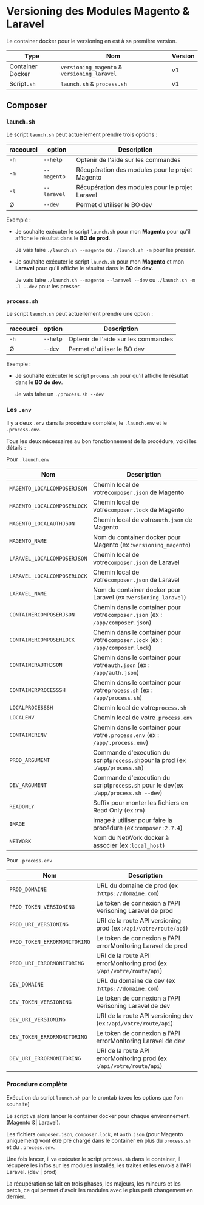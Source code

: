 # Versioning des Modules Magento & Laravel

Le container docker pour le versioning en est à sa première version.


| Type             | Nom                                         | Version |
| ---------------- | ------------------------------------------- | ------- |
| Container Docker | `versioning_magento` & `versioning_laravel` | v1      |
| Script`.sh`      | `launch.sh` & `process.sh`                  | v1      |

## Composer

### `launch.sh`

Le script `launch.sh` peut actuellement prendre trois options :


| raccourci | option      | Description                                       |
| --------- | ----------- | ------------------------------------------------- |
| `-h`      | `--help`    | Optenir de l'aide sur les commandes               |
| `-m`      | `--magento` | Récupération des modules pour le projet Magento   |
| `-l`      | `--laravel` | Récupération des modules pour le projet Laravel   |
| Ø         | `--dev`     | Permet d'utiliser le BO dev                       |

Exemple :

- Je souhaite exécuter le script `launch.sh` pour mon **Magento** pour qu'il affiche le résultat dans le **BO de prod**.

  Je vais faire `./launch.sh --magento` ou `./launch.sh -m` pour les presser.
- Je souhaite exécuter le script `launch.sh` pour mon **Magento** et mon **Laravel** pour qu'il affiche le résultat dans le **BO de dev**.

  Je vais faire `./launch.sh --magento --laravel --dev` ou `./launch.sh -m -l --dev` pour les presser.

### `process.sh`

Le script `launch.sh` peut actuellement prendre une option :


| raccourci | option   | Description                         |
| --------- | -------- | ----------------------------------- |
| `-h`      | `--help` | Optenir de l'aide sur les commandes |
| Ø         | `--dev`  | Permet d'utiliser le BO dev         |

Exemple :

- Je souhaite exécuter le script `process.sh` pour qu'il affiche le résultat dans le **BO de dev**.

  Je vais faire un `./process.sh --dev`

### Les `.env`

Il y a deux `.env` dans la procédure complète, le `.launch.env` et le `.process.env`.

Tous les deux nécessaires au bon fonctionnement de la procédure, voici les détails :

Pour `.launch.env`


| Nom                         | Description                                                                         |
| --------------------------- | ----------------------------------------------------------------------------------- |
| `MAGENTO_LOCALCOMPOSERJSON` | Chemin local de votre`composer.json` de Magento                                     |
| `MAGENTO_LOCALCOMPOSERLOCK` | Chemin local de votre`composer.lock` de Magento                                     |
| `MAGENTO_LOCALAUTHJSON`     | Chemin local de votre`auth.json` de Magento                                         |
| `MAGENTO_NAME`              | Nom du container docker pour Magento (ex :`versioning_magento`)                     |
| `LARAVEL_LOCALCOMPOSERJSON` | Chemin local de votre`composer.json` de Laravel                                     |
| `LARAVEL_LOCALCOMPOSERLOCK` | Chemin local de votre`composer.json` de Laravel                                     |
| `LARAVEL_NAME`              | Nom du container docker pour Laravel (ex :`versioning_laravel`)                     |
| `CONTAINERCOMPOSERJSON`     | Chemin dans le container pour votre`composer.json` (ex : `/app/composer.json`)      |
| `CONTAINERCOMPOSERLOCK`     | Chemin dans le container pour votre`composer.lock` (ex : `/app/composer.lock`)      |
| `CONTAINERAUTHJSON`         | Chemin dans le container pour votre`auth.json` (ex : `/app/auth.json`)              |
| `CONTAINERPROCESSSH`        | Chemin dans le container pour votre`process.sh` (ex : `/app/process.sh`)            |
| `LOCALPROCESSSH`            | Chemin local de votre`process.sh`                                                   |
| `LOCALENV`                  | Chemin local de votre`.process.env`                                                 |
| `CONTAINERENV`              | Chemin dans le container pour votre`.process.env` (ex : `/app/.process.env`)        |
| `PROD_ARGUMENT`             | Commande d'execution du script`process.sh`pour la prod (ex :`/app/process.sh`)      |
| `DEV_ARGUMENT`              | Commande d'execution du script`process.sh` pour le dev(ex :`/app/process.sh --dev`) |
| `READONLY`                  | Suffix pour monter les fichiers en Read Only (ex :`ro`)                             |
| `IMAGE`                     | Image à utiliser pour faire la procédure (ex :`composer:2.7.4`)                     |
| `NETWORK`                   | Nom du NetWork docker à associer (ex :`local_host`)                                 |

Pour `.process.env`


| Nom                          | Description                                                           |
| ---------------------------- | --------------------------------------------------------------------- |
| `PROD_DOMAINE`               | URL du domaine de prod (ex :`https://domaine.com`)                    |
| `PROD_TOKEN_VERSIONING`      | Le token de connexion a l'API Verisoning Laravel de prod              |
| `PROD_URI_VERSIONING`        | URI de la route API versioning prod (ex :`/api/votre/route/api`)      |
| `PROD_TOKEN_ERRORMONITORING` | Le token de connexion a l'API errorMonitoring Laravel de prod         |
| `PROD_URI_ERRORMONITORING`   | URI de la route API errorMonitoring prod (ex :`/api/votre/route/api`) |
| `DEV_DOMAINE`                | URL du domaine de dev (ex :`https://domaine.com`)                     |
| `DEV_TOKEN_VERSIONING`       | Le token de connexion a l'API Verisoning Laravel de dev               |
| `DEV_URI_VERSIONING`         | URI de la route API versioning dev (ex :`/api/votre/route/api`)       |
| `DEV_TOKEN_ERRORMONITORING`  | Le token de connexion a l'API errorMonitoring Laravel de dev          |
| `DEV_URI_ERRORMONITORING`    | URI de la route API errorMonitoring prod (ex :`/api/votre/route/api`) |

### Procedure complète

Exécution du script `launch.sh` par le crontab (avec les options que l'on souhaite)

Le script va alors lancer le container docker pour chaque environnement. (Magento &| Laravel).

Les fichiers `composer.json`, `composer.lock`, et `auth.json` (pour Magento uniquement) vont être pré chargé dans le container en plus du `process.sh` et du `.process.env`.

Une fois lancer, il va exécuter le script `process.sh` dans le container, il récupère les infos sur les modules installés, les traites et les envois à l'API Laravel. (dev | prod)

La récupération se fait en trois phases, les majeurs, les mineurs et les patch, ce qui permet d'avoir les modules avec le plus petit changement en dernier.
